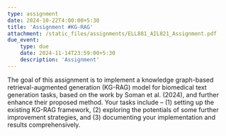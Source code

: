```yaml
---
type: assignment
date: 2024-10-22T4:00:00+5:30
title: 'Assignment #KG-RAG'
attachment: /static_files/assignments/ELL881_AIL821_Assignment.pdf
due_event: 
    type: due
    date: 2024-11-14T23:59:00+5:30
    description: 'Assignment'
---
```

The goal of this assignment is to implement a knowledge graph-based retrieval-augmented generation
(KG-RAG) model for biomedical text generation tasks, based on the work by Soman et al. (2024),
and further enhance their proposed method. Your tasks include – (1) setting up the existing
KG-RAG framework, (2) exploring the potentials of some further improvement strategies, and (3)
documenting your implementation and results comprehensively.
